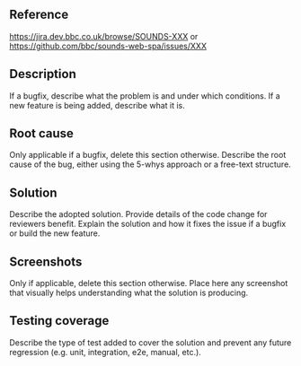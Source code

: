 ## Reference
https://jira.dev.bbc.co.uk/browse/SOUNDS-XXX or https://github.com/bbc/sounds-web-spa/issues/XXX

## Description
If a bugfix, describe what the problem is and under which conditions.
If a new feature is being added, describe what it is.

## Root cause
Only applicable if a bugfix, delete this section otherwise.
Describe the root cause of the bug, either using the 5-whys approach or a free-text structure.

## Solution
Describe the adopted solution.
Provide details of the code change for reviewers benefit. Explain the solution and how it fixes the issue if a bugfix or build the new feature.

## Screenshots
Only if applicable, delete this section otherwise.
Place here any screenshot that visually helps understanding what the solution is producing.

## Testing coverage
Describe the type of test added to cover the solution and prevent any future regression (e.g. unit, integration, e2e, manual, etc.).
